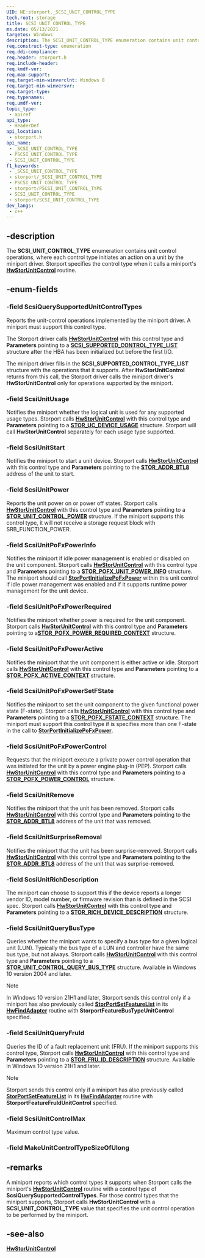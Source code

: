 ```yaml
---
UID: NE:storport._SCSI_UNIT_CONTROL_TYPE
tech.root: storage
title: SCSI_UNIT_CONTROL_TYPE
ms.date: 05/13/2021
targetos: Windows
description: The SCSI_UNIT_CONTROL_TYPE enumeration contains unit control operations, where each control type initiates an action on a unit by the miniport driver. Storport specifies the control type when it calls a miniport's HwStorUnitControl routine.
req.construct-type: enumeration
req.ddi-compliance: 
req.header: storport.h
req.include-header: 
req.kmdf-ver: 
req.max-support: 
req.target-min-winverclnt: Windows 8
req.target-min-winversvr: 
req.target-type: 
req.typenames: 
req.umdf-ver: 
topic_type:
 - apiref
api_type:
 - HeaderDef
api_location:
 - storport.h
api_name:
 - _SCSI_UNIT_CONTROL_TYPE
 - PSCSI_UNIT_CONTROL_TYPE
 - SCSI_UNIT_CONTROL_TYPE
f1_keywords:
 - _SCSI_UNIT_CONTROL_TYPE
 - storport/_SCSI_UNIT_CONTROL_TYPE
 - PSCSI_UNIT_CONTROL_TYPE
 - storport/PSCSI_UNIT_CONTROL_TYPE
 - SCSI_UNIT_CONTROL_TYPE
 - storport/SCSI_UNIT_CONTROL_TYPE
dev_langs:
 - c++
---
```


## -description

The **SCSI_UNIT_CONTROL_TYPE** enumeration contains unit control operations, where each control type initiates an action on a unit by the miniport driver. Storport specifies the control type when it calls a miniport's [**HwStorUnitControl**](nc-storport-hw_unit_control.md) routine.

## -enum-fields

### -field ScsiQuerySupportedUnitControlTypes

Reports the unit-control operations implemented by the miniport driver. A miniport must support this control type.

The Storport driver calls [**HwStorUnitControl**](nc-storport-hw_unit_control.md) with this control type and **Parameters** pointing to a [**SCSI_SUPPORTED_CONTROL_TYPE_LIST**](ns-storport-scsi_supported_control_type_list.md) structure after the HBA has been initialized but before the first I/O.

The miniport driver fills in the **SCSI_SUPPORTED_CONTROL_TYPE_LIST** structure with the operations that it supports. After **HwStorUnitControl** returns from this call, the Storport driver calls the miniport driver's **HwStorUnitControl** only for operations supported by the miniport.

### -field ScsiUnitUsage

Notifies the miniport whether the logical unit is used for any supported usage types. Storport calls [**HwStorUnitControl**](nc-storport-hw_unit_control.md) with this control type and **Parameters** pointing to a [**STOR_UC_DEVICE_USAGE**](ns-storport-stor_uc_device_usage.md) structure. Storport will call **HwStorUnitControl** separately for each usage type supported.

### -field ScsiUnitStart

Notifies the miniport to start a unit device. Storport calls [**HwStorUnitControl**](nc-storport-hw_unit_control.md) with this control type and **Parameters** pointing to the [**STOR_ADDR_BTL8**](../scsi/ns-scsi-_stor_addr_btl8.md) address of the unit to start.

### -field ScsiUnitPower

Reports the unit power on or power off states. Storport calls [**HwStorUnitControl**](nc-storport-hw_unit_control.md) with this control type and **Parameters** pointing to a [**STOR_UNIT_CONTROL_POWER**](ns-storport-stor_unit_control_power.md) structure. If the miniport supports this control type, it will not receive a storage request block with SRB_FUNCTION_POWER.

### -field ScsiUnitPoFxPowerInfo

Notifies the miniport if idle power management is enabled or disabled on the unit component. Storport calls [**HwStorUnitControl**](nc-storport-hw_unit_control.md) with this control type and **Parameters** pointing to a [**STOR_POFX_UNIT_POWER_INFO**](ns-storport-stor_pofx_unit_power_info.md) structure. The miniport should call [**StorPortInitializePoFxPower**](nf-storport-storportinitializepofxpower.md) within this unit control if idle power management was enabled and if it supports runtime power management for the unit device.

### -field ScsiUnitPoFxPowerRequired

Notifies the miniport whether power is required for the unit component. Storport calls [**HwStorUnitControl**](nc-storport-hw_unit_control.md) with this control type and **Parameters** pointing to a[**STOR_POFX_POWER_REQUIRED_CONTEXT**](ns-storport-stor_pofx_power_required_context.md) structure.

### -field ScsiUnitPoFxPowerActive

Notifies the miniport that the unit component is either active or idle. Storport calls [**HwStorUnitControl**](nc-storport-hw_unit_control.md) with this control type and **Parameters** pointing to a [**STOR_POFX_ACTIVE_CONTEXT**](ns-storport-stor_pofx_active_context.md) structure.

### -field ScsiUnitPoFxPowerSetFState

Notifies the miniport to set the unit component to the given functional power state (F-state). Storport calls [**HwStorUnitControl**](nc-storport-hw_unit_control.md) with this control type and **Parameters** pointing to a [**STOR_POFX_FSTATE_CONTEXT**](ns-storport-stor_pofx_fstate_context.md) structure. The miniport must support this control type if is specifies more than one F-state in the call to [**StorPortInitializePoFxPower**](nf-storport-storportinitializepofxpower.md).

### -field ScsiUnitPoFxPowerControl

Requests that the miniport execute a private power control operation that was initiated for the unit by a power engine plug-in (PEP). Storport calls [**HwStorUnitControl**](nc-storport-hw_unit_control.md) with this control type and **Parameters** pointing to a [**STOR_POFX_POWER_CONTROL**](ns-storport-stor_pofx_power_control.md) structure.

### -field ScsiUnitRemove

Notifies the miniport that the unit has been removed. Storport calls [**HwStorUnitControl**](nc-storport-hw_unit_control.md) with this control type and **Parameters** pointing to the [**STOR_ADDR_BTL8**](../scsi/ns-scsi-_stor_addr_btl8.md) address of the unit that was removed.

### -field ScsiUnitSurpriseRemoval

Notifies the miniport that the unit has been surprise-removed. Storport calls [**HwStorUnitControl**](nc-storport-hw_unit_control.md) with this control type and **Parameters** pointing to the [**STOR_ADDR_BTL8**](../scsi/ns-scsi-_stor_addr_btl8.md) address of the unit that was surprise-removed.

### -field ScsiUnitRichDescription

The miniport can choose to support this if the device reports a longer vendor ID, model number, or firmware revision than is defined in the SCSI spec. Storport calls [**HwStorUnitControl**](nc-storport-hw_unit_control.md) with this control type and **Parameters** pointing to a [**STOR_RICH_DEVICE_DESCRIPTION**](ns-storport-stor_rich_device_description.md) structure.

### -field ScsiUnitQueryBusType

Queries whether the miniport wants to specify a bus type for a given logical unit (LUN). Typically the bus type of a LUN and controller have the same bus type, but not always.  Storport calls [**HwStorUnitControl**](nc-storport-hw_unit_control.md) with this control type and **Parameters** pointing to a [**STOR_UNIT_CONTROL_QUERY_BUS_TYPE**](ns-storport-stor_unit_control_query_bus_type.md) structure. Available in Windows 10 version 2004 and later.

> [!NOTE]
> In Windows 10 version 21H1 and later, Storport sends this control only if a miniport has also previously called [**StorPortSetFeatureList**](nf-storport-storportsetfeaturelist.md) in its [**HwFindAdapter**](nc-storport-hw_find_adapter.md) routine with **StorportFeatureBusTypeUnitControl** specified.

### -field ScsiUnitQueryFruId

Queries the ID of a fault replacement unit (FRU). If the miniport supports this control type, Storport calls [**HwStorUnitControl**](nc-storport-hw_unit_control.md) with this control type and **Parameters** pointing to a [**STOR_FRU_ID_DESCRIPTION**](ns-storport-stor_fru_id_description.md) structure. Available in Windows 10 version 21H1 and later.

> [!NOTE]
> Storport sends this control only if a miniport has also previously called [**StorPortSetFeatureList**](nf-storport-storportsetfeaturelist.md) in its [**HwFindAdapter**](nc-storport-hw_find_adapter.md) routine with **StorportFeatureFruIdUnitControl** specified.

### -field ScsiUnitControlMax

Maximum control type value.

### -field MakeUnitControlTypeSizeOfUlong

## -remarks

A miniport reports which control types it supports when Storport calls the miniport's [**HwStorUnitControl**](nc-storport-hw_unit_control.md) routine with a control type of **ScsiQuerySupportedControlTypes**. For those control types that the miniport supports, Storport calls **HwStorUnitControl** with a **SCSI_UNIT_CONTROL_TYPE** value that specifies the unit control operation to be performed by the miniport.

## -see-also

[**HwStorUnitControl**](nc-storport-hw_unit_control.md)
